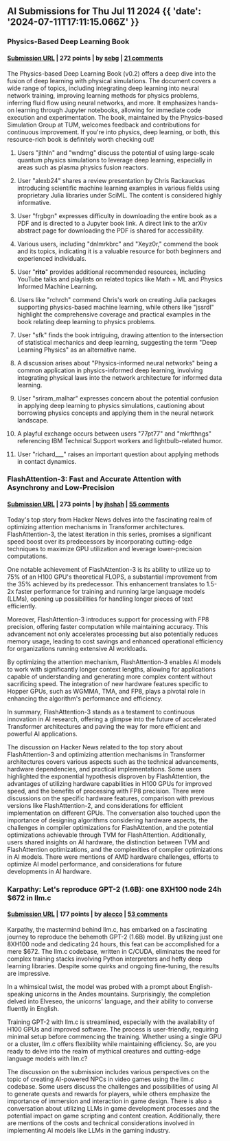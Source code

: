 ## AI Submissions for Thu Jul 11 2024 {{ 'date': '2024-07-11T17:11:15.066Z' }}

### Physics-Based Deep Learning Book

#### [Submission URL](https://physicsbaseddeeplearning.org/intro.html) | 272 points | by [sebg](https://news.ycombinator.com/user?id=sebg) | [21 comments](https://news.ycombinator.com/item?id=40941056)

The Physics-based Deep Learning Book (v0.2) offers a deep dive into the fusion of deep learning with physical simulations. The document covers a wide range of topics, including integrating deep learning into neural network training, improving learning methods for physics problems, inferring fluid flow using neural networks, and more. It emphasizes hands-on learning through Jupyter notebooks, allowing for immediate code execution and experimentation. The book, maintained by the Physics-based Simulation Group at TUM, welcomes feedback and contributions for continuous improvement. If you're into physics, deep learning, or both, this resource-rich book is definitely worth checking out!

1. Users "jlthln" and "wndrng" discuss the potential of using large-scale quantum physics simulations to leverage deep learning, especially in areas such as plasma physics fusion reactors.

2. User "alexb24" shares a review presentation by Chris Rackauckas introducing scientific machine learning examples in various fields using proprietary Julia libraries under SciML. The content is considered highly informative.

3. User "frgbgn" expresses difficulty in downloading the entire book as a PDF and is directed to a Jupyter book link. A direct link to the arXiv abstract page for downloading the PDF is shared for accessibility.

4. Various users, including "dnlmrkbrc" and "Xeyz0r," commend the book and its topics, indicating it is a valuable resource for both beginners and experienced individuals.

5. User "__rito__" provides additional recommended resources, including YouTube talks and playlists on related topics like Math + ML and Physics Informed Machine Learning.

6. Users like "rchrch" commend Chris's work on creating Julia packages supporting physics-based machine learning, while others like "jssrdl" highlight the comprehensive coverage and practical examples in the book relating deep learning to physics problems.

7. User "sfk" finds the book intriguing, drawing attention to the intersection of statistical mechanics and deep learning, suggesting the term "Deep Learning Physics" as an alternative name.

8. A discussion arises about "Physics-informed neural networks" being a common application in physics-informed deep learning, involving integrating physical laws into the network architecture for informed data learning.

9. User "sriram_malhar" expresses concern about the potential confusion in applying deep learning to physics simulations, cautioning about borrowing physics concepts and applying them in the neural network landscape.

10. A playful exchange occurs between users "77pt77" and "mkrfthngs" referencing IBM Technical Support workers and lightbulb-related humor.

11. User "richard___" raises an important question about applying methods in contact dynamics.

### FlashAttention-3: Fast and Accurate Attention with Asynchrony and Low-Precision

#### [Submission URL](https://www.together.ai/blog/flashattention-3) | 273 points | by [jhshah](https://news.ycombinator.com/user?id=jhshah) | [55 comments](https://news.ycombinator.com/item?id=40938577)

Today's top story from Hacker News delves into the fascinating realm of optimizing attention mechanisms in Transformer architectures. FlashAttention-3, the latest iteration in this series, promises a significant speed boost over its predecessors by incorporating cutting-edge techniques to maximize GPU utilization and leverage lower-precision computations.

One notable achievement of FlashAttention-3 is its ability to utilize up to 75% of an H100 GPU's theoretical FLOPS, a substantial improvement from the 35% achieved by its predecessor. This enhancement translates to 1.5-2x faster performance for training and running large language models (LLMs), opening up possibilities for handling longer pieces of text efficiently.

Moreover, FlashAttention-3 introduces support for processing with FP8 precision, offering faster computation while maintaining accuracy. This advancement not only accelerates processing but also potentially reduces memory usage, leading to cost savings and enhanced operational efficiency for organizations running extensive AI workloads.

By optimizing the attention mechanism, FlashAttention-3 enables AI models to work with significantly longer context lengths, allowing for applications capable of understanding and generating more complex content without sacrificing speed. The integration of new hardware features specific to Hopper GPUs, such as WGMMA, TMA, and FP8, plays a pivotal role in enhancing the algorithm's performance and efficiency.

In summary, FlashAttention-3 stands as a testament to continuous innovation in AI research, offering a glimpse into the future of accelerated Transformer architectures and paving the way for more efficient and powerful AI applications.

The discussion on Hacker News related to the top story about FlashAttention-3 and optimizing attention mechanisms in Transformer architectures covers various aspects such as the technical advancements, hardware dependencies, and practical implementations. Some users highlighted the exponential hypothesis disproven by FlashAttention, the advantages of utilizing hardware capabilities in H100 GPUs for improved speed, and the benefits of processing with FP8 precision. There were discussions on the specific hardware features, comparison with previous versions like FlashAttention-2, and considerations for efficient implementation on different GPUs. The conversation also touched upon the importance of designing algorithms considering hardware aspects, the challenges in compiler optimizations for FlashAttention, and the potential optimizations achievable through TVM for FlashAttention. Additionally, users shared insights on AI hardware, the distinction between TVM and FlashAttention optimizations, and the complexities of compiler optimizations in AI models. There were mentions of AMD hardware challenges, efforts to optimize AI model performance, and considerations for future developments in AI hardware.

### Karpathy: Let's reproduce GPT-2 (1.6B): one 8XH100 node 24h $672 in llm.c

#### [Submission URL](https://github.com/karpathy/llm.c/discussions/677) | 177 points | by [alecco](https://news.ycombinator.com/user?id=alecco) | [53 comments](https://news.ycombinator.com/item?id=40939707)

Karpathy, the mastermind behind llm.c, has embarked on a fascinating journey to reproduce the behemoth GPT-2 (1.6B) model. By utilizing just one 8XH100 node and dedicating 24 hours, this feat can be accomplished for a mere $672. The llm.c codebase, written in C/CUDA, eliminates the need for complex training stacks involving Python interpreters and hefty deep learning libraries. Despite some quirks and ongoing fine-tuning, the results are impressive. 

In a whimsical twist, the model was probed with a prompt about English-speaking unicorns in the Andes mountains. Surprisingly, the completion delved into Elveseo, the unicorns' language, and their ability to converse fluently in English. 

Training GPT-2 with llm.c is streamlined, especially with the availability of H100 GPUs and improved software. The process is user-friendly, requiring minimal setup before commencing the training. Whether using a single GPU or a cluster, llm.c offers flexibility while maintaining efficiency. So, are you ready to delve into the realm of mythical creatures and cutting-edge language models with llm.c?

The discussion on the submission includes various perspectives on the topic of creating AI-powered NPCs in video games using the llm.c codebase. Some users discuss the challenges and possibilities of using AI to generate quests and rewards for players, while others emphasize the importance of immersion and interaction in game design. There is also a conversation about utilizing LLMs in game development processes and the potential impact on game scripting and content creation. Additionally, there are mentions of the costs and technical considerations involved in implementing AI models like LLMs in the gaming industry.

